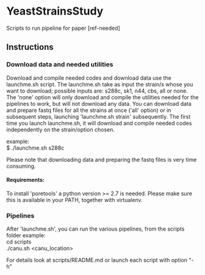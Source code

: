 # YeastStrainsStudy
Scripts to run pipeline for paper [ref-needed]

## Instructions #####


### Download data and needed utilities #####
Download and compile needed codes and download data use the launchme.sh script.
The launchme.sh take as input the strain/s whose you want to download; possible
inputs are: s288c, sk1, n44, cbs, all or none. The  'none' option will only download
and compile the utilities needed for the pipelines to work, but will not download
any data. You can download data and prepare fastq files for all the strains at once ('all' option) 
or in subsequent steps, launching 'launchme.sh strain'  subsequently. 
The first time you launch launchme.sh, it will download and compile needed codes independently 
on the strain/option chosen.

example:     
		$  ./launchme.sh s288c

Please note that downloading data and preparing the fastq files is very time consuming. 

#### Requirements:
To install 'poretools' a python version >= 2.7 is needed. Please 
make sure this is available in your PATH, together with virtualenv.



### Pipelines
After 'launchme.sh', you can run the  various pipelines, from the  scripts folder
example:	
	cd scripts	
	./canu.sh <canu_location> <strain> <platform> <cov>

For details look at scripts/README.md or launch each script with option "-h"

